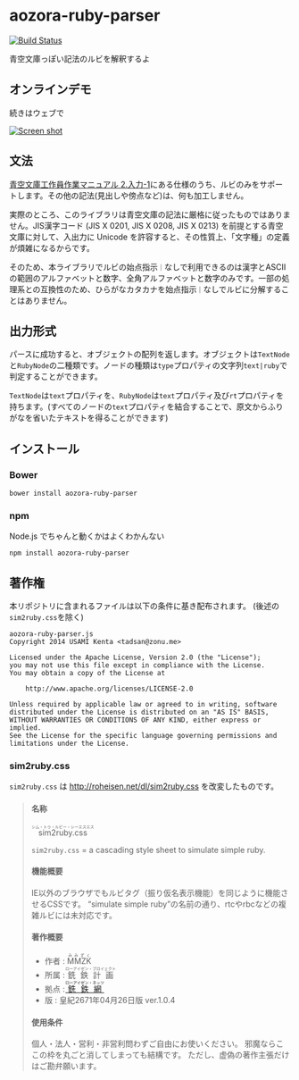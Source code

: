# aozora-ruby-parser

[![Build Status](https://travis-ci.org/zonuexe/aozora-ruby-parser.js.svg)](https://travis-ci.org/zonuexe/aozora-ruby-parser.js)

青空文庫っぽい記法のルビを解釈するよ

## オンラインデモ

続きはウェブで

[![Screen shot](http://zonuexe.github.io/aozora-ruby-parser.js/screenshot.png)](http://zonuexe.github.io/aozora-ruby-parser.js/)

## 文法

[青空文庫工作員作業マニュアル 2.入力-1](http://www.aozora.gr.jp/KOSAKU/MANUAL_2.html)にある仕様のうち、ルビのみをサポートします。その他の記法(見出しや傍点など)は、何も加工しません。

実際のところ、このライブラリは青空文庫の記法に厳格に従ったものではありません。JIS漢字コード (JIS X 0201, JIS X 0208, JIS X 0213) を前提とする青空文庫に対して、入出力に Unicode を許容すると、その性質上、「文字種」の定義が煩雑になるからです。

そのため、本ライブラリでルビの始点指示`｜`なしで利用できるのは漢字とASCIIの範囲のアルファベットと数字、全角アルファベットと数字のみです。一部の処理系との互換性のため、ひらがなカタカナを始点指示`｜`なしでルビに分解することはありません。

## 出力形式

パースに成功すると、オブジェクトの配列を返します。オブジェクトは`TextNode`と`RubyNode`の二種類です。ノードの種類は`type`プロパティの文字列`text|ruby`で判定することができます。

`TextNode`は`text`プロパティを、`RubyNode`は`text`プロパティ及び`rt`プロパティを持ちます。(すべてのノードの`text`プロパティを結合することで、原文からふりがなを省いたテキストを得ることができます)

## インストール

### Bower

```
bower install aozora-ruby-parser
```

### npm

Node.js でちゃんと動くかはよくわかんない

```
npm install aozora-ruby-parser
```

## 著作権

本リポジトリに含まれるファイルは以下の条件に基き配布されます。 (後述の`sim2ruby.css`を除く)

```
aozora-ruby-parser.js
Copyright 2014 USAMI Kenta <tadsan@zonu.me>

Licensed under the Apache License, Version 2.0 (the "License");
you may not use this file except in compliance with the License.
You may obtain a copy of the License at

    http://www.apache.org/licenses/LICENSE-2.0

Unless required by applicable law or agreed to in writing, software
distributed under the License is distributed on an "AS IS" BASIS,
WITHOUT WARRANTIES OR CONDITIONS OF ANY KIND, either express or implied.
See the License for the specific language governing permissions and
limitations under the License.
```

### sim2ruby.css

`sim2ruby.css` は http://roheisen.net/dl/sim2ruby.css を改変したものです。

> #### 名称
>
> <ruby><rb>sim2ruby.css</rb><rp> | </rp><rt>シム・トゥ・ルビー・シーエスエス</rt></ruby>
>
> `sim2ruby.css` = a cascading style sheet to simulate simple ruby.
>
> #### 機能概要
>
> IE以外のブラウザでもルビタグ（振り仮名表示機能）を同じように機能させるCSSです。
> “simulate simple ruby”の名前の通り、rtcやrbcなどの複雑ルビには未対応です。
>
> #### 著作概要
>
> * 作者 : <ruby><rb>MMZK</rb><rp> | </rp><rt>みみずく</rt></ruby>
> * 所属 : <ruby><rb>銑鉄計画</rb><rp> | </rp><rt>ローアイゼン・プロイェクト</rt></ruby>
> * 拠点 : <a href="http://roheisen.net/"><ruby><rb>銑鉄網</rb><rp> | </rp><rt>ローアイゼン・ネッツ</rt></ruby></a>
> * 版 : 皇紀2671年04月26日版 ver.1.0.4
>
> #### 使用条件
>
> 個人・法人・営利・非営利問わずご自由にお使いください。
> 邪魔ならここの枠を丸ごと消してしまっても結構です。
> ただし、虚偽の著作主張だけはご勘弁願います。
